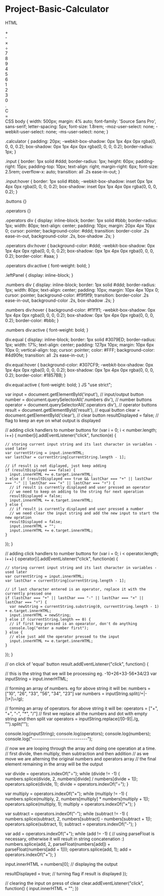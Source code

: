 # Project-Basic-Calculator
HTML
<div class="calculator">
  <div class="input" id="input"></div>
  <div class="buttons">
    <div class="operators">
      <div>+</div>
      <div>-</div>
      <div>&times;</div>
      <div>&divide;</div>
    </div>
    <div class="leftPanel">
      <div class="numbers">
        <div>7</div>
        <div>8</div>
        <div>9</div>
      </div>
      <div class="numbers">
        <div>4</div>
        <div>5</div>
        <div>6</div>
      </div>
      <div class="numbers">
        <div>1</div>
        <div>2</div>
        <div>3</div>
      </div>
      <div class="numbers">
        <div>0</div>
        <div>.</div>
        <div id="clear">C</div>
      </div>
    </div>
    <div class="equal" id="result">=</div>
  </div>
</div>
CSS
body {
  width: 500px;
  margin: 4% auto;
  font-family: 'Source Sans Pro', sans-serif;
  letter-spacing: 5px;
  font-size: 1.8rem;
  -moz-user-select: none;
  -webkit-user-select: none;
  -ms-user-select: none;
}

.calculator {
  padding: 20px;
  -webkit-box-shadow: 0px 1px 4px 0px rgba(0, 0, 0, 0.2);
  box-shadow: 0px 1px 4px 0px rgba(0, 0, 0, 0.2);
  border-radius: 1px;
}

.input {
  border: 1px solid #ddd;
  border-radius: 1px;
  height: 60px;
  padding-right: 15px;
  padding-top: 10px;
  text-align: right;
  margin-right: 6px;
  font-size: 2.5rem;
  overflow-x: auto;
  transition: all .2s ease-in-out;
}

.input:hover {
  border: 1px solid #bbb;
  -webkit-box-shadow: inset 0px 1px 4px 0px rgba(0, 0, 0, 0.2);
  box-shadow: inset 0px 1px 4px 0px rgba(0, 0, 0, 0.2);
}

.buttons {}

.operators {}

.operators div {
  display: inline-block;
  border: 1px solid #bbb;
  border-radius: 1px;
  width: 80px;
  text-align: center;
  padding: 10px;
  margin: 20px 4px 10px 0;
  cursor: pointer;
  background-color: #ddd;
  transition: border-color .2s ease-in-out, background-color .2s, box-shadow .2s;
}

.operators div:hover {
  background-color: #ddd;
  -webkit-box-shadow: 0px 1px 4px 0px rgba(0, 0, 0, 0.2);
  box-shadow: 0px 1px 4px 0px rgba(0, 0, 0, 0.2);
  border-color: #aaa;
}

.operators div:active {
  font-weight: bold;
}

.leftPanel {
  display: inline-block;
}

.numbers div {
  display: inline-block;
  border: 1px solid #ddd;
  border-radius: 1px;
  width: 80px;
  text-align: center;
  padding: 10px;
  margin: 10px 4px 10px 0;
  cursor: pointer;
  background-color: #f9f9f9;
  transition: border-color .2s ease-in-out, background-color .2s, box-shadow .2s;
}

.numbers div:hover {
  background-color: #f1f1f1;
  -webkit-box-shadow: 0px 1px 4px 0px rgba(0, 0, 0, 0.2);
  box-shadow: 0px 1px 4px 0px rgba(0, 0, 0, 0.2);
  border-color: #bbb;
}

.numbers div:active {
  font-weight: bold;
}

div.equal {
  display: inline-block;
  border: 1px solid #3079ED;
  border-radius: 1px;
  width: 17%;
  text-align: center;
  padding: 127px 10px;
  margin: 10px 6px 10px 0;
  vertical-align: top;
  cursor: pointer;
  color: #FFF;
  background-color: #4d90fe;
  transition: all .2s ease-in-out;
}

div.equal:hover {
  background-color: #307CF9;
  -webkit-box-shadow: 0px 1px 4px 0px rgba(0, 0, 0, 0.2);
  box-shadow: 0px 1px 4px 0px rgba(0, 0, 0, 0.2);
  border-color: #1857BB;
}

div.equal:active {
  font-weight: bold;
}
JS
"use strict";

var input = document.getElementById('input'), // input/output button
  number = document.querySelectorAll('.numbers div'), // number buttons
  operator = document.querySelectorAll('.operators div'), // operator buttons
  result = document.getElementById('result'), // equal button
  clear = document.getElementById('clear'), // clear button
  resultDisplayed = false; // flag to keep an eye on what output is displayed

// adding click handlers to number buttons
for (var i = 0; i < number.length; i++) {
  number[i].addEventListener("click", function(e) {

    // storing current input string and its last character in variables - used later
    var currentString = input.innerHTML;
    var lastChar = currentString[currentString.length - 1];

    // if result is not diplayed, just keep adding
    if (resultDisplayed === false) {
      input.innerHTML += e.target.innerHTML;
    } else if (resultDisplayed === true && lastChar === "+" || lastChar === "-" || lastChar === "×" || lastChar === "÷") {
      // if result is currently displayed and user pressed an operator
      // we need to keep on adding to the string for next operation
      resultDisplayed = false;
      input.innerHTML += e.target.innerHTML;
    } else {
      // if result is currently displayed and user pressed a number
      // we need clear the input string and add the new input to start the new opration
      resultDisplayed = false;
      input.innerHTML = "";
      input.innerHTML += e.target.innerHTML;
    }

  });
}

// adding click handlers to number buttons
for (var i = 0; i < operator.length; i++) {
  operator[i].addEventListener("click", function(e) {

    // storing current input string and its last character in variables - used later
    var currentString = input.innerHTML;
    var lastChar = currentString[currentString.length - 1];

    // if last character entered is an operator, replace it with the currently pressed one
    if (lastChar === "+" || lastChar === "-" || lastChar === "×" || lastChar === "÷") {
      var newString = currentString.substring(0, currentString.length - 1) + e.target.innerHTML;
      input.innerHTML = newString;
    } else if (currentString.length == 0) {
      // if first key pressed is an opearator, don't do anything
      console.log("enter a number first");
    } else {
      // else just add the operator pressed to the input
      input.innerHTML += e.target.innerHTML;
    }

  });
}

// on click of 'equal' button
result.addEventListener("click", function() {

  // this is the string that we will be processing eg. -10+26+33-56*34/23
  var inputString = input.innerHTML;

  // forming an array of numbers. eg for above string it will be: numbers = ["10", "26", "33", "56", "34", "23"]
  var numbers = inputString.split(/\+|\-|\×|\÷/g);

  // forming an array of operators. for above string it will be: operators = ["+", "+", "-", "*", "/"]
  // first we replace all the numbers and dot with empty string and then split
  var operators = inputString.replace(/[0-9]|\./g, "").split("");

  console.log(inputString);
  console.log(operators);
  console.log(numbers);
  console.log("----------------------------");

  // now we are looping through the array and doing one operation at a time.
  // first divide, then multiply, then subtraction and then addition
  // as we move we are alterning the original numbers and operators array
  // the final element remaining in the array will be the output

  var divide = operators.indexOf("÷");
  while (divide != -1) {
    numbers.splice(divide, 2, numbers[divide] / numbers[divide + 1]);
    operators.splice(divide, 1);
    divide = operators.indexOf("÷");
  }

  var multiply = operators.indexOf("×");
  while (multiply != -1) {
    numbers.splice(multiply, 2, numbers[multiply] * numbers[multiply + 1]);
    operators.splice(multiply, 1);
    multiply = operators.indexOf("×");
  }

  var subtract = operators.indexOf("-");
  while (subtract != -1) {
    numbers.splice(subtract, 2, numbers[subtract] - numbers[subtract + 1]);
    operators.splice(subtract, 1);
    subtract = operators.indexOf("-");
  }

  var add = operators.indexOf("+");
  while (add != -1) {
    // using parseFloat is necessary, otherwise it will result in string concatenation :)
    numbers.splice(add, 2, parseFloat(numbers[add]) + parseFloat(numbers[add + 1]));
    operators.splice(add, 1);
    add = operators.indexOf("+");
  }

  input.innerHTML = numbers[0]; // displaying the output

  resultDisplayed = true; // turning flag if result is displayed
});

// clearing the input on press of clear
clear.addEventListener("click", function() {
  input.innerHTML = "";
})

